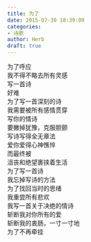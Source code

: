 ```yaml
---  
title: 为了  
date: 2015-07-30 18:39:09  
categories:  
- 诗歌  
author: Herb  
draft: true
---  
```

为了呼应  
我不得不略去所有灵感  
写一首诗  
好难    
为了写一首深刻的诗  
我需要被所有感情贯穿  
写你的情诗  
要撇掉犹豫，克服胆颤    
写诗写得全无章法  
爱你爱得心神憔悴  
而最终被  
沮丧和绝望裹挟着生活    
为了写一首诗  
我忘掉写诗的方法  
为了找回当时的思绪  
我重尝所有悲欢    
我写一首关于决绝的情诗  
斩断我对你所有的爱  
斩断我的衷肠，一寸一寸地  
为了不再牵挂